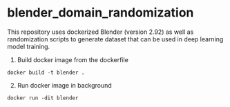 # blender_domain_randomization

This repository uses dockerized Blender (version 2.92) as well as randomization scripts to generate dataset that can be used in deep learning model training.
1. Build docker image from the dockerfile
```
docker build -t blender .
```
2. Run docker image in background
```
docker run -dit blender
```

